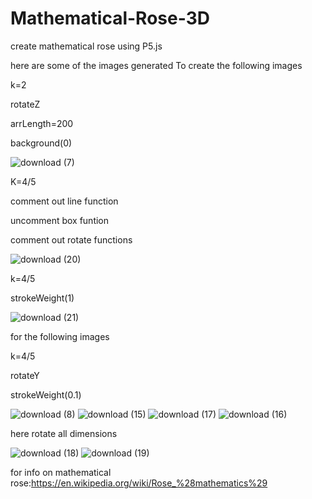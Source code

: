 # Mathematical-Rose-3D
create mathematical rose using P5.js

here are some of the images generated
To create  the following images

 k=2
 
 rotateZ
 
 arrLength=200
 
 background(0)
 
![download (7)](https://user-images.githubusercontent.com/59300940/97656903-6d983f00-1a1d-11eb-98c3-a07f71ecdeaf.png)

K=4/5

comment out line function

uncomment box funtion

comment out rotate functions

![download (20)](https://user-images.githubusercontent.com/59300940/97656934-80127880-1a1d-11eb-8b81-22a470961a90.png)

k=4/5

strokeWeight(1)

![download (21)](https://user-images.githubusercontent.com/59300940/97656973-9587a280-1a1d-11eb-8cc8-e24945af1288.png)

 for the following images
 
 k=4/5
 
 rotateY
 
 strokeWeight(0.1)
 
 ![download (8)](https://user-images.githubusercontent.com/59300940/97656986-a506eb80-1a1d-11eb-835a-39586bd1bd83.png)
![download (15)](https://user-images.githubusercontent.com/59300940/97657043-c071f680-1a1d-11eb-9232-468074b8e7a5.png)
![download (17)](https://user-images.githubusercontent.com/59300940/97657155-0333ce80-1a1e-11eb-8bfb-41db741ad0ec.png)
![download (16)](https://user-images.githubusercontent.com/59300940/97657096-dd0e2e80-1a1d-11eb-9861-58889b70b7cf.png)

here rotate all dimensions

![download (18)](https://user-images.githubusercontent.com/59300940/97657203-1fd00680-1a1e-11eb-89c4-8d0b8adcf45b.png)
![download (19)](https://user-images.githubusercontent.com/59300940/97657235-35ddc700-1a1e-11eb-8a21-4600bd601e1d.png)

 for info on mathematical rose:https://en.wikipedia.org/wiki/Rose_%28mathematics%29
